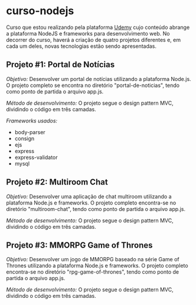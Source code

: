 # curso-nodejs

Curso que estou realizando pela plataforma [Udemy](https://www.udemy.com/curso-completo-do-desenvolvedor-nodejs/) cujo conteúdo abrange a plataforma NodeJS e frameworks para desenvolvimento web. No decorrer do curso, haverá a criação de quatro projetos diferentes e, em cada um deles, novas tecnologias estão sendo apresentadas.


## Projeto #1: Portal de Notícias

_Objetivo:_
Desenvolver um portal de notícias utilizando a plataforma Node.js. O projeto completo se encontra no diretório "portal-de-noticias", tendo como ponto de partida o arquivo app.js.

_Método de desenvolvimento:_
O projeto segue o design pattern MVC, dividindo o código em três camadas.

_Frameworks usados:_
* body-parser
* consign
* ejs
* express
* express-validator
* mysql


## Projeto #2: Multiroom Chat

_Objetivo:_
Desenvolver uma aplicação de chat multiroom utilizando a plataforma Node.js e frameworks. O projeto completo encontra-se no diretório "multiroom-chat", tendo como ponto de partida o arquivo app.js.

_Método de desenvolvimento:_
O projeto segue o design pattern MVC, dividindo o código em três camadas.


## Projeto #3: MMORPG Game of Thrones

_Objetivo:_
Desenvolver um jogo de MMORPG baseado na série Game of Thrones utilizando a plataforma Node.js e frameworks. O projeto completo encontra-se no diretório "rpg-game-of-thrones", tendo como ponto de partida o arquivo app.js.

_Método de desenvolvimento:_
O projeto segue o design pattern MVC, dividindo o código em três camadas.